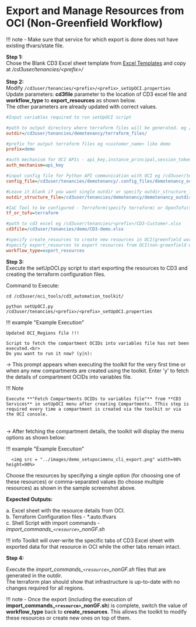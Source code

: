 # Export and Manage Resources from OCI (Non-Greenfield Workflow)

!!! note
    - Make sure that service for which export is done does not have existing tfvars/state file.<br>


**Step 1:** 
<br>Chose the Blank CD3 Excel sheet template from [Excel Templates](excel-templates.md)
 and copy at _/cd3user/tenancies/<prefix\>/_<br><br>
**Step 2:** 
<br>Modify ```/cd3user/tenancies/<prefix>/<prefix>_setUpOCI.properties``` 
<br>Update parameters: **cd3file** parameter to the location of CD3 excel file and **workflow_type** to **export_resources**  as shown below.
<br> The other parameters are already updated with correct values.
```ini
#Input variables required to run setUpOCI script

#path to output directory where terraform files will be generated. eg /cd3user/tenancies/<prefix>/terraform_files
outdir=/cd3user/tenancies/demotenancy/terraform_files/

#prefix for output terraform files eg <customer_name> like demo
prefix=demo

#auth mechanism for OCI APIs - api_key,instance_principal,session_token
auth_mechanism=api_key

#input config file for Python API communication with OCI eg /cd3user/tenancies/<prefix>/.config_files/<prefix>_config;
config_file=/cd3user/tenancies/demotenancy/.config_files/demotenancy_oci_config

#Leave it blank if you want single outdir or specify outdir_structure_file.properties containing directory structure for OCI services.
outdir_structure_file=/cd3user/tenancies/demotenancy/demotenancy_outdir_structure_file.properties

#IaC Tool to be configured - Terraform(specify terraform) or OpenTofu(specify tofu)
tf_or_tofu=terraform

#path to cd3 excel eg /cd3user/tenancies/<prefix>/CD3-Customer.xlsx
cd3file=/cd3user/tenancies/demo/CD3-demo.xlsx

#specify create_resources to create new resources in OCI(greenfield workflow)
#specify export_resources to export resources from OCI(non-greenfield workflow)
workflow_type=export_resources
```
  
**Step 3:** 
<br>Execute the setUpOCI.py script to start exporting the resources to CD3 and creating the terraform configuration files.

Command to Execute:
```
cd /cd3user/oci_tools/cd3_automation_toolkit/
```

```
python setUpOCI.py /cd3user/tenancies/<prefix>/<prefix>_setUpOCI.properties
```

!!! example  "Example Execution"

    Updated OCI_Regions file !!!

    Script to fetch the compartment OCIDs into variables file has not been executed.<br>
    Do you want to run it now? (y|n):

→ This prompt appears when executing the toolkit for the very first time or when any new compartments are created using the toolkit. Enter 'y' to fetch the details of compartment OCIDs into variables file.

!!! Note

    Execute **"Fetch Compartments OCIDs to variables file"** from **CD3 Services** in setUpOCI menu after creating Compartments. TThis step is required every time a compartment is created via the toolkit or via the OCI console.

<br>→ After fetching the compartment details, the toolkit will display the menu options as shown below:


!!! example  "Example Execution"

      <img src = "../images/demo_setupocimenu_cli_export.png" width=90% height=90%>


Choose the resources by specifying a single option (for choosing one of these resources) or comma-separated values (to choose multiple resources) as shown in the sample screenshot above.
  

**Expected Outputs:**

a. Excel sheet with the resource details from OCI.<br> 
b. Terraform Configuration files - *.auto.tfvars  
c. Shell Script with import commands - *import_commands_`<resource>`_nonGF.sh* 

!!! info 
    Toolkit will over-write the specific tabs of CD3 Excel sheet with exported data for that resource in OCI while the other tabs remain intact.

**Step 4:** 

Execute the *import_commands_`<resource>`_nonGF.sh* files that are generated in the outdir.
<br>The terraform plan should show that infrastructure is up-to-date with no changes required for all regions.
  

!!! note
    - Once the export (including the execution of **import_commands_`<resource>`_nonGF.sh**) is complete, switch the value of **workflow_type** back to **create_resources**. This allows the toolkit to modify these resources or create new ones on top of them.
